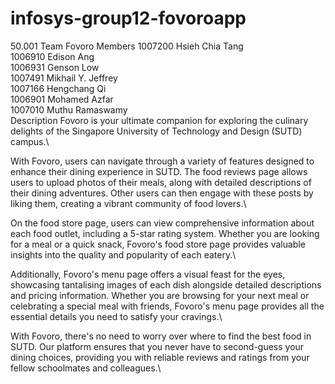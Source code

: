# infosys-group12-fovoroapp
50.001 Team 
Fovoro
Members
1007200 Hsieh Chia Tang\
1006910  Edison Ang\
1006931 Genson Low\
1007491 Mikhail Y. Jeffrey\
1007166 Hengchang Qi \
1006901 Mohamed Azfar \
1007010 Muthu Ramaswamy \
Description
Fovoro is your ultimate companion for exploring the culinary delights of the Singapore University of Technology and Design (SUTD) campus.\

With Fovoro, users can navigate through a variety of features designed to enhance their dining experience in SUTD. The food reviews page allows users to upload photos of their meals, along with detailed descriptions of their dining adventures. Other users can then engage with these posts by liking them, creating a vibrant community of food lovers.\

On the food store page, users can view comprehensive information about each food outlet, including a 5-star rating system. Whether you are looking for a meal or a quick snack, Fovoro's food store page provides valuable insights into the quality and popularity of each eatery.\

Additionally, Fovoro's menu page offers a visual feast for the eyes, showcasing tantalising images of each dish alongside detailed descriptions and pricing information. Whether you are browsing for your next meal or celebrating a special meal with friends, Fovoro's menu page provides all the essential details you need to satisfy your cravings.\

With Fovoro, there's no need to worry over where to find the best food in SUTD. Our platform ensures that you never have to second-guess your dining choices, providing you with reliable reviews and ratings from your fellow schoolmates and colleagues.\

